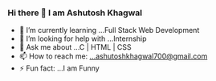 ### Hi there 👋 I am Ashutosh Khagwal

- 🌱 I’m currently learning ...Full Stack Web Development
- 🤔 I’m looking for help with ...Internship
- 💬 Ask me about ...C | HTML | CSS
- 📫 How to reach me: ...ashutoshkhagwal700@gmail.com
- ⚡ Fun fact: ...I am Funny 

